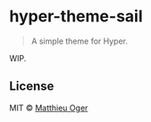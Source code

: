 # hyper-theme-sail

> A simple theme for Hyper.

WIP.

## License

MIT © [Matthieu Oger](solarsailer.net)
